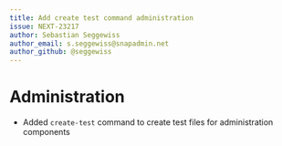 ```yaml
---
title: Add create test command administration
issue: NEXT-23217
author: Sebastian Seggewiss
author_email: s.seggewiss@snapadmin.net
author_github: @seggewiss
---
```

# Administration
* Added `create-test` command to create test files for administration components
